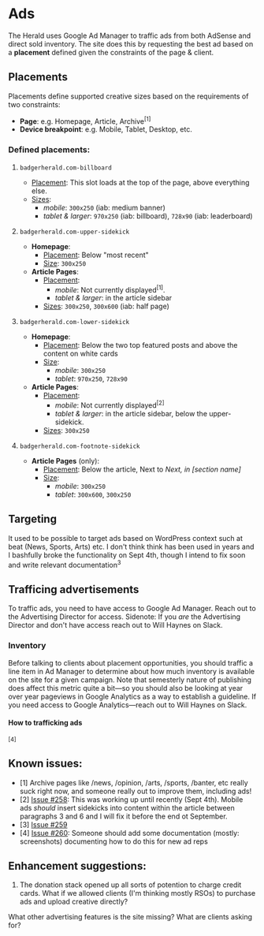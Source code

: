 # Ads

The Herald uses Google Ad Manager to traffic ads from both AdSense and direct sold inventory. The site does this by requesting the best ad based on a **placement** defined given the constraints of the page & client.

## Placements

Placements define supported creative sizes based on the requirements of two constraints:

- **Page**: e.g. Homepage, Article, Archive<sup>[1]</sup>
- **Device breakpoint**: e.g. Mobile, Tablet, Desktop, etc.

### Defined placements:

1. `badgerherald.com-billboard`

   - <ins>Placement</ins>: This slot loads at the top of the page, above everything else.
   - <ins>Sizes</ins>:
     - _mobile_: `300x250` (iab: medium banner)
     - _tablet & larger_: `970x250` (iab: billboard), `728x90` (iab: leaderboard)

2. `badgerherald.com-upper-sidekick`

   - **Homepage**:
     - <ins>Placement</ins>: Below "most recent"
     - <ins>Size</ins>: `300x250`
   - **Article Pages**:
     - <ins>Placement</ins>:
       - _mobile_: Not currently displayed<sup>[1]</sup>.
       - _tablet & larger_: in the article sidebar
     - <ins>Sizes</ins>: `300x250`, `300x600` (iab: half page)

3. `badgerherald.com-lower-sidekick`

   - **Homepage**:
     - <ins>Placement</ins>: Below the two top featured posts and above the content on white cards
     - <ins>Size</ins>:
       - _mobile_: `300x250`
       - _tablet_: `970x250`, `728x90`
   - **Article Pages**:
     - <ins>Placement</ins>:
       - _mobile_: Not currently displayed<sup>[2]</sup>
       - _tablet & larger_: in the article sidebar, below the upper-sidekick.
     - <ins>Sizes</ins>: `300x250`

4. `badgerherald.com-footnote-sidekick`

   - **Article Pages** (only):
     - <ins>Placement</ins>: Below the article, Next to _Next, in [section name]_
     - <ins>Size</ins>:
       - _mobile_: `300x250`
       - _tablet_: `300x600`, `300x250`

## Targeting

It used to be possible to target ads based on WordPress context such at beat (News, Sports, Arts) etc. I don't think think has been used in years and I bashfully broke the functionality on Sept 4th, though I intend to fix soon and write relevant documentation<sup>3</sup>

## Trafficing advertisements

To traffic ads, you need to have access to Google Ad Manager. Reach out to the Advertising Director for access. Sidenote: If you _are_ the Advertising Director and don't have access reach out to Will Haynes on Slack.

### Inventory

Before talking to clients about placement opportunities, you should traffic a line item in Ad Manager to determine about how much inventory is available on the site for a given campaign. Note that semesterly nature of publishing does affect this metric quite a bit—so you should also be looking at year over year pageviews in Google Analytics as a way to establish a guideline. If you need access to Google Analytics—reach out to Will Haynes on Slack.

#### How to trafficking ads

<sup>[4]</sup>

## Known issues:

- [1] Archive pages like /news, /opinion, /arts, /sports, /banter, etc really suck right now, and someone really out to improve them, including ads!
- [2] [Issue #258](https://github.com/badgerherald/badgerherald.com/issues/258): This was working up until recently (Sept 4th). Mobile ads _should_ insert sidekicks into content within the article between paragraphs 3 and 6 and I will fix it before the end ot September.
- [3] [Issue #259](https://github.com/badgerherald/badgerherald.com/issues/259)
- [4] [Issue #260](https://github.com/badgerherald/badgerherald.com/issues/260): Someone should add some documentation (mostly: screenshots) documenting how to do this for new ad reps

## Enhancement suggestions:

1. The donation stack opened up all sorts of potention to charge credit cards. What if we allowed clients (I'm thinking mostly RSOs) to purchase ads and upload creative directly?

What other advertising features is the site missing? What are clients asking for?
